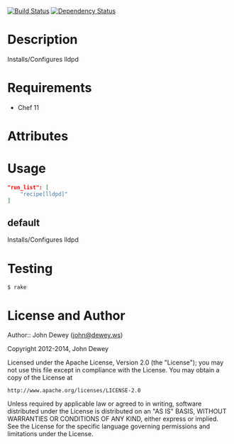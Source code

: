[![Build Status](https://travis-ci.org/retr0h/cookbook-lldpd.png?branch=master)](https://travis-ci.org/retr0h/cookbook-lldpd)
[![Dependency Status](https://gemnasium.com/retr0h/cookbook-lldpd.png)](https://gemnasium.com/retr0h/cookbook-lldpd)

Description
===========

Installs/Configures lldpd

Requirements
============

* Chef 11

Attributes
==========

Usage
=====

```json
"run_list": [
    "recipe[lldpd]"
]
```

default
-------

Installs/Configures lldpd

Testing
=======

    $ rake

License and Author
==================

Author:: John Dewey (<john@dewey.ws>)

Copyright 2012-2014, John Dewey

Licensed under the Apache License, Version 2.0 (the "License");
you may not use this file except in compliance with the License.
You may obtain a copy of the License at

    http://www.apache.org/licenses/LICENSE-2.0

Unless required by applicable law or agreed to in writing, software
distributed under the License is distributed on an "AS IS" BASIS,
WITHOUT WARRANTIES OR CONDITIONS OF ANY KIND, either express or implied.
See the License for the specific language governing permissions and
limitations under the License.

